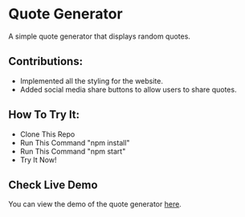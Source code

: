# Quote Generator
A simple quote generator that displays random quotes.
## Contributions:
  - Implemented all the styling for the website.
  - Added social media share buttons to allow users to share quotes.
 ## How To Try It:
  - Clone This Repo
  - Run This Command "npm install"
  - Run This Command "npm start"
  - Try It Now!
## Check Live Demo 
You can view the demo of the quote generator [here](https://karreemm.github.io/quote-generator).
